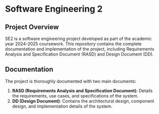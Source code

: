 # Software Engineering 2

## Project Overview
SE2 is a software engineering project developed as part of the academic year 2024-2025 coursework. This repository contains the complete documentation and implementation of the project, including Requirements Analysis and Specification Document (RASD) and Design Document (DD).

## Documentation
The project is thoroughly documented with two main documents:
1. **RASD (Requirements Analysis and Specification Document)**: Details the requirements, use cases, and specifications of the system.
2. **DD (Design Document)**: Contains the architectural design, component design, and implementation details of the system.
